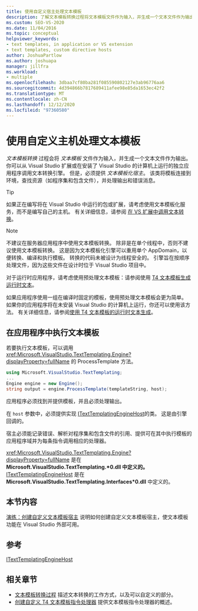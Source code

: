 ```yaml
---
title: 使用自定义宿主处理文本模板
description: 了解文本模板转换过程将文本模板文件作为输入，并生成一个文本文件作为输出。
ms.custom: SEO-VS-2020
ms.date: 11/04/2016
ms.topic: conceptual
helpviewer_keywords:
- text templates, in application or VS extension
- text templates, custom directive hosts
author: JoshuaPartlow
ms.author: joshuapa
manager: jillfra
ms.workload:
- multiple
ms.openlocfilehash: 3dbaa7cf80ba281f085590802127e3ab96776aa6
ms.sourcegitcommit: 4d394866b7817689411afee98e85da1653ec42f2
ms.translationtype: MT
ms.contentlocale: zh-CN
ms.lasthandoff: 12/12/2020
ms.locfileid: "97360580"
---
```

# <a name="process-text-templates-by-using-a-custom-host"></a>使用自定义主机处理文本模板

*文本模板转换* 过程会将 *文本模板* 文件作为输入，并生成一个文本文件作为输出。 你可以从 Visual Studio 扩展或在安装了 Visual Studio 的计算机上运行的独立应用程序调用文本转换引擎。 但是，必须提供 *文本模板化宿主*。 该类将模板连接到环境，查找资源（如程序集和包含文件），并处理输出和错误消息。

> [!TIP]
> 如果正在编写将在 Visual Studio 中运行的包或扩展，请考虑使用文本模板化服务，而不是编写自己的主机。 有关详细信息，请参阅 [在 VS 扩展中调用文本转换](../modeling/invoking-text-transformation-in-a-vs-extension.md)。

> [!NOTE]
> 不建议在服务器应用程序中使用文本模板转换。 除非是在单个线程中，否则不建议使用文本模板转换。 这是因为文本模板化引擎可以重用单个 AppDomain，以便转换、编译和执行模板。 转换的代码未被设计为线程安全的。 引擎旨在按顺序处理文件，因为这些文件在设计时位于 Visual Studio 项目中。
>
> 对于运行时应用程序，请考虑使用预处理文本模板：请参阅使用 [T4 文本模板生成运行时文本](../modeling/run-time-text-generation-with-t4-text-templates.md)。

如果应用程序使用一组在编译时固定的模板，使用预处理文本模板会更为简单。 如果你的应用程序将在未安装 Visual Studio 的计算机上运行，你还可以使用该方法。 有关详细信息，请参阅[使用 T4 文本模板的运行时文本生成](../modeling/run-time-text-generation-with-t4-text-templates.md)。

## <a name="execute-a-text-template-in-your-application"></a>在应用程序中执行文本模板

若要执行文本模板，可以调用 <xref:Microsoft.VisualStudio.TextTemplating.Engine?displayProperty=fullName> 的 ProcessTemplate 方法。

```csharp
using Microsoft.VisualStudio.TextTemplating;
...
Engine engine = new Engine();
string output = engine.ProcessTemplate(templateString, host);
```

 应用程序必须找到并提供模板，并且必须处理输出。

 在 `host` 参数中，必须提供实现 [ITextTemplatingEngineHost](/previous-versions/visualstudio/visual-studio-2012/bb126505(v=vs.110))的类。 这是由引擎回调的。

 宿主必须能记录错误、解析对程序集和包含文件的引用、提供可在其中执行模板的应用程序域并为每条指令调用相应的处理器。

 <xref:Microsoft.VisualStudio.TextTemplating.Engine?displayProperty=fullName> 是在 **Microsoft.VisualStudio.TextTemplating.\*0.dll 中定义的。**[ITextTemplatingEngineHost](/previous-versions/visualstudio/visual-studio-2012/bb126505(v=vs.110)) 是在 **Microsoft.VisualStudio.TextTemplating.Interfaces\*0.dll** 中定义的。

## <a name="in-this-section"></a>本节内容
 [演练：创建自定义文本模板宿主](../modeling/walkthrough-creating-a-custom-text-template-host.md) 说明如何创建自定义文本模板宿主，使文本模板功能在 Visual Studio 外部可用。

## <a name="reference"></a>参考
 [ITextTemplatingEngineHost](/previous-versions/visualstudio/visual-studio-2012/bb126505(v=vs.110))

## <a name="related-sections"></a>相关章节

- [文本模板转换过程](../modeling/the-text-template-transformation-process.md) 描述文本转换的工作方式，以及可以自定义的部分。
- [创建自定义 T4 文本模板指令处理器](../modeling/creating-custom-t4-text-template-directive-processors.md) 提供文本模板指令处理器的概述。
